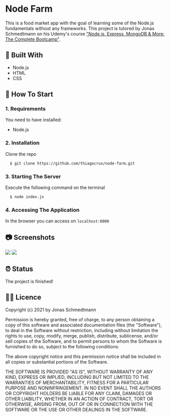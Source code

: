 # Node Farm

This is a food market app with the goal of learning some of the Node.js fundamentals without any frameworks. This project is tutored by Jonas Schmedtmann on his Udemy's course ["Node.js, Express, MongoDB & More: The Complete Bootcamp"](https://www.udemy.com/course/nodejs-express-mongodb-bootcamp/).

## :toolbox: Built With

- Node.js
- HTML
- CSS

## :rocket: How To Start

### 1. Requirements

You need to have installed:

- Node.js

### 2. Installation

Clone the repo

```sh
  $ git clone https://github.com/thiagocrux/node-farm.git
```

### 3. Starting The Server

Execute the following command on the terminal

```sh
  $ node index.js
```

### 4. Accessing The Application

In the browser you can access on `localhost:8000`

## :camera: Screenshots

<img src="https://user-images.githubusercontent.com/29850573/109401279-857cc280-792c-11eb-8315-dfcb4b1d3ce8.png">

<img src="https://user-images.githubusercontent.com/29850573/109401242-523a3380-792c-11eb-88cd-9d3f8aeb1d31.png">

## :alarm_clock: Status

The project is finished!

## :pirate_flag: Licence

Copyright (c) 2021 by Jonas Schmedtmann

Permission is hereby granted, free of charge, to any person obtaining a copy of this software and associated documentation files (the "Software"), to deal in the Software without restriction, including without limitation the rights to use, copy, modify, merge, publish, distribute, sublicense, and/or sell copies of the Software, and to permit persons to whom the Software is furnished to do so, subject to the following conditions:

The above copyright notice and this permission notice shall be included in all copies or substantial portions of the Software.

THE SOFTWARE IS PROVIDED "AS IS", WITHOUT WARRANTY OF ANY KIND, EXPRESS OR IMPLIED, INCLUDING BUT NOT LIMITED TO THE WARRANTIES OF MERCHANTABILITY, FITNESS FOR A PARTICULAR PURPOSE AND NONINFRINGEMENT. IN NO EVENT SHALL THE AUTHORS OR COPYRIGHT HOLDERS BE LIABLE FOR ANY CLAIM, DAMAGES OR OTHER LIABILITY, WHETHER IN AN ACTION OF CONTRACT, TORT OR OTHERWISE, ARISING FROM, OUT OF OR IN CONNECTION WITH THE SOFTWARE OR THE USE OR OTHER DEALINGS IN THE SOFTWARE.

